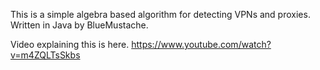 This is a simple algebra based algorithm for detecting VPNs and proxies. Written in Java by BlueMustache.

Video explaining this is here.
https://www.youtube.com/watch?v=m4ZQLTsSkbs
